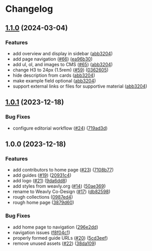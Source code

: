 # Changelog

## [1.1.0](https://github.com/codelearncreate/co-design/compare/v1.0.1...v1.1.0) (2024-03-04)


### Features

* add overview and display in sidebar ([abb3204](https://github.com/codelearncreate/co-design/commit/abb3204f411c1ee50049b54d14d07a0c204fca3d))
* add page navigation ([#66](https://github.com/codelearncreate/co-design/issues/66)) ([ea96b30](https://github.com/codelearncreate/co-design/commit/ea96b30625e07eda88f2a9dde42c00a3bd466b02))
* add ul, ol, and images to CMS ([#65](https://github.com/codelearncreate/co-design/issues/65)) ([abb3204](https://github.com/codelearncreate/co-design/commit/abb3204f411c1ee50049b54d14d07a0c204fca3d))
* change H3 to 24px (1.5rem) ([#59](https://github.com/codelearncreate/co-design/issues/59)) ([0362605](https://github.com/codelearncreate/co-design/commit/0362605b7658c64e33c411d2eef4c6a5a48f1aaf))
* hide description from cards ([abb3204](https://github.com/codelearncreate/co-design/commit/abb3204f411c1ee50049b54d14d07a0c204fca3d))
* make example field optional ([abb3204](https://github.com/codelearncreate/co-design/commit/abb3204f411c1ee50049b54d14d07a0c204fca3d))
* support external links or files for supportive material ([abb3204](https://github.com/codelearncreate/co-design/commit/abb3204f411c1ee50049b54d14d07a0c204fca3d))

## [1.0.1](https://github.com/codelearncreate/co-design/compare/v1.0.0...v1.0.1) (2023-12-18)


### Bug Fixes

* configure editorial workflow ([#24](https://github.com/codelearncreate/co-design/issues/24)) ([719ad3d](https://github.com/codelearncreate/co-design/commit/719ad3dfed9988948e26ab4bcdc2b411fb7da814))

## 1.0.0 (2023-12-18)


### Features

* add contributors to home page ([#23](https://github.com/codelearncreate/co-design/issues/23)) ([7108b77](https://github.com/codelearncreate/co-design/commit/7108b77419d934ca5730148f9aae9aaeb9ee45c5))
* add guides ([#19](https://github.com/codelearncreate/co-design/issues/19)) ([20931c4](https://github.com/codelearncreate/co-design/commit/20931c4161d75414762eb416f65c550bfa58fd67))
* add logo ([#21](https://github.com/codelearncreate/co-design/issues/21)) ([9da6dd8](https://github.com/codelearncreate/co-design/commit/9da6dd890600c5a491ceb2dc439b13322513095f))
* add styles from weavly.org ([#14](https://github.com/codelearncreate/co-design/issues/14)) ([50ae369](https://github.com/codelearncreate/co-design/commit/50ae369392cfb456c9a2ef07107b5f5cd06daba3))
* rename to Weavly Co-Design ([#17](https://github.com/codelearncreate/co-design/issues/17)) ([db82598](https://github.com/codelearncreate/co-design/commit/db82598d3e263465dd515eb87cbabf99aa29b9a4))
* rough collections ([0987ed4](https://github.com/codelearncreate/co-design/commit/0987ed49389e501edd6b479ddd6e487af298479c))
* rough home page ([3879d60](https://github.com/codelearncreate/co-design/commit/3879d60dc65b831c7ccae94e5bc46df8a11656b6))


### Bug Fixes

* add home page to navigation ([296e2dd](https://github.com/codelearncreate/co-design/commit/296e2dd65d73fd1bb3b53caccd2b087e5d443b0a))
* navigation issues ([f8f04c1](https://github.com/codelearncreate/co-design/commit/f8f04c18ebb6d38a7f347b4525f35e4d04fc59ce))
* properly formed guide URLs ([#20](https://github.com/codelearncreate/co-design/issues/20)) ([5cd3eef](https://github.com/codelearncreate/co-design/commit/5cd3eef1c4241fdff1a712304d411a68221aad5c))
* remove unused assets ([#22](https://github.com/codelearncreate/co-design/issues/22)) ([38da109](https://github.com/codelearncreate/co-design/commit/38da109fd607e30314eace679a03795634fced59))
